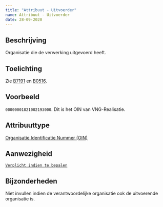 ```yaml
---
title: "Attribuut - Uitvoerder"
name: Attribuut - Uitvoerder
date: 28-09-2020
---
```


## Beschrijving
Organisatie die de verwerking uitgevoerd heeft.

## Toelichting
Zie [B7191](../../achtergronddocumentatie/ontwerp/artefacten/7191.md) en [B0516](../../achtergronddocumentatie/ontwerp/artefacten/0516.md).

## Voorbeeld
`00000001821002193000`. Dit is het OIN van VNG-Realisatie.

## Attribuuttype
[Organisatie Identificatie Nummer (OIN)](../attribuuttypen/OIN.md)

## Aanwezigheid
[`Verplicht indien te bepalen`](../../gegevenswoordenboek/readme.md#bijzondere-meta-attributen)

## Bijzonderheden
Niet invullen indien de verantwoordelijke organisatie ook de uitvoerende organisatie is.
